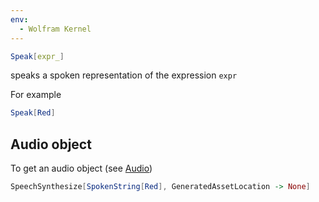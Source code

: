 ```yaml
---
env:
  - Wolfram Kernel
---
```

```mathematica
Speak[expr_]
```

speaks a spoken representation of the expression `expr`

For example

```mathematica
Speak[Red]
```

## Audio object
To get an audio object (see [Audio](frontend/Reference/Sound/Audio.md))

```mathematica
SpeechSynthesize[SpokenString[Red], GeneratedAssetLocation -> None]
```

